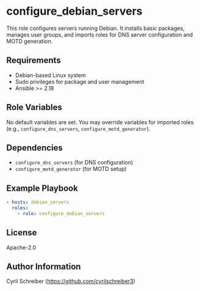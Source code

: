 configure_debian_servers
========================

This role configures servers running Debian. It installs basic packages, manages user groups, and imports roles for DNS server configuration and MOTD generation.

Requirements
------------
- Debian-based Linux system
- Sudo privileges for package and user management
- Ansible >= 2.18

Role Variables
--------------
No default variables are set. You may override variables for imported roles (e.g., `configure_dns_servers`, `configure_motd_generator`).

Dependencies
------------
- `configure_dns_servers` (for DNS configuration)
- `configure_motd_generator` (for MOTD setup)

Example Playbook
----------------
```yaml
- hosts: debian_servers
  roles:
    - role: configure_debian_servers
```
License
-------
Apache-2.0

Author Information
------------------
Cyril Schreiber (https://github.com/cyrilschreiber3)
